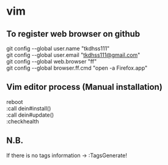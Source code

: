 # vim

## To register web browser on github
git config --global user.name "tkdhss111"  
git config --global user.email "tkdhss111@gmail.com"  
git config --global web.browser "ff"  
git config --global browser.ff.cmd "open -a Firefox.app"

## Vim editor process (Manual installation)

reboot  
:call dein#install()  
:call dein#update()  
:checkhealth

## N.B.

If there is no tags information -> :TagsGenerate!

